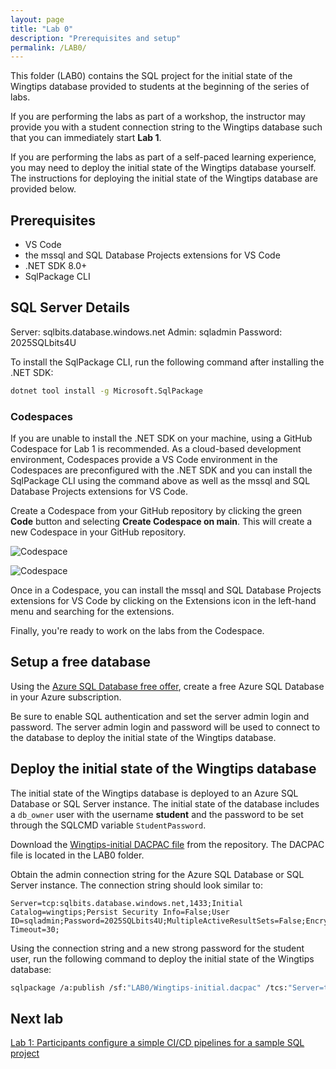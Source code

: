 ```yaml
---
layout: page
title: "Lab 0"
description: "Prerequisites and setup"
permalink: /LAB0/
---
```


This folder (LAB0) contains the SQL project for the initial state of the Wingtips database provided to students at the beginning of the series of labs. 

If you are performing the labs as part of a workshop, the instructor may provide you with a student connection string to the Wingtips database such that you can immediately start **Lab 1**.

If you are performing the labs as part of a self-paced learning experience, you may need to deploy the initial state of the Wingtips database yourself. The instructions for deploying the initial state of the Wingtips database are provided below.

## Prerequisites

- VS Code
- the mssql and SQL Database Projects extensions for VS Code
- .NET SDK 8.0+
- SqlPackage CLI

## SQL Server Details

Server:      sqlbits.database.windows.net
Admin:       sqladmin
Password:    2025SQLbits4U

To install the SqlPackage CLI, run the following command after installing the .NET SDK:

```bash
dotnet tool install -g Microsoft.SqlPackage
```

### Codespaces

If you are unable to install the .NET SDK on your machine, using a GitHub Codespace for Lab 1 is recommended. As a cloud-based development environment, Codespaces provide a VS Code environment in the  Codespaces are preconfigured with the .NET SDK and you can install the SqlPackage CLI using the command above as well as the mssql and SQL Database Projects extensions for VS Code.


Create a Codespace from your GitHub repository by clicking the green **Code** button and selecting **Create Codespace on main**. This will create a new Codespace in your GitHub repository.

![Codespace](./images/codespaces-github.png)

![Codespace](./images/codespaces-main.png)

Once in a Codespace, you can install the mssql and SQL Database Projects extensions for VS Code by clicking on the Extensions icon in the left-hand menu and searching for the extensions.

Finally, you're ready to work on the labs from the Codespace.


## Setup a free database

Using the [Azure SQL Database free offer](https://learn.microsoft.com/en-us/azure/azure-sql/database/free-offer), create a free Azure SQL Database in your Azure subscription.

Be sure to enable SQL authentication and set the server admin login and password. The server admin login and password will be used to connect to the database to deploy the initial state of the Wingtips database.

## Deploy the initial state of the Wingtips database

The initial state of the Wingtips database is deployed to an Azure SQL Database or SQL Server instance. The initial state of the database includes a `db_owner` user with the username **student** and the password to be set through the SQLCMD variable `StudentPassword`.

Download the [Wingtips-initial DACPAC file](Wingtips-initial.dacpac) from the repository. The DACPAC file is located in the LAB0 folder.

Obtain the admin connection string for the Azure SQL Database or SQL Server instance. The connection string should look similar to:

```text
Server=tcp:sqlbits.database.windows.net,1433;Initial Catalog=wingtips;Persist Security Info=False;User ID=sqladmin;Password=2025SQLbits4U;MultipleActiveResultSets=False;Encrypt=True;TrustServerCertificate=False;Connection Timeout=30;
```

Using the connection string and a new strong password for the student user, run the following command to deploy the initial state of the Wingtips database:

```bash
sqlpackage /a:publish /sf:"LAB0/Wingtips-initial.dacpac" /tcs:"Server=tcp:sqlbits.database.windows.net,1433;Initial Catalog=<your wingtips db name>>;Persist Security Info=False;User ID=sqladmin;Password=2025SQLbits4U;MultipleActiveResultSets=False;Encrypt=True;TrustServerCertificate=False;Connection Timeout=30;" /v:StudentPassword=<new student password>>
```

## Next lab

[Lab  1: Participants configure a simple CI/CD pipelines for a sample SQL project](/LAB1/)
